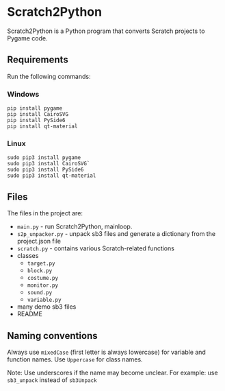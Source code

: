 # Scratch2Python
Scratch2Python is a Python program that converts Scratch projects to Pygame code.
## Requirements
Run the following commands:
### Windows
    pip install pygame
    pip install CairoSVG
    pip install PySide6
    pip install qt-material
### Linux
    sudo pip3 install pygame
    sudo pip3 install CairoSVG`
    sudo pip3 install PySide6
    sudo pip3 install qt-material
## Files
The files in the project are:
* `main.py` - run Scratch2Python, mainloop.
* `s2p_unpacker.py`  - unpack sb3 files and generate a dictionary from the project.json file
* `scratch.py` - contains various Scratch-related functions
* classes
  * `target.py`
  * `block.py`
  * `costume.py`
  * `monitor.py`
  * `sound.py`
  * `variable.py`
* many demo sb3 files
* README
## Naming conventions
Always use `mixedCase` (first letter is always lowercase) for variable and function names.
Use `Uppercase` for class names.

Note: Use underscores if the name may become unclear. For example: use `sb3_unpack` instead of `sb3Unpack`